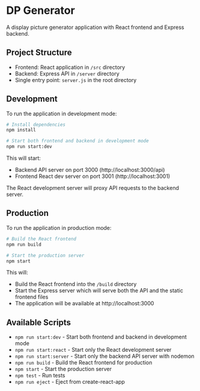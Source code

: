 # DP Generator

A display picture generator application with React frontend and Express backend.

## Project Structure

- Frontend: React application in `/src` directory
- Backend: Express API in `/server` directory
- Single entry point: `server.js` in the root directory

## Development

To run the application in development mode:

```bash
# Install dependencies
npm install

# Start both frontend and backend in development mode
npm run start:dev
```

This will start:
- Backend API server on port 3000 (http://localhost:3000/api)
- Frontend React dev server on port 3001 (http://localhost:3001)

The React development server will proxy API requests to the backend server.

## Production

To run the application in production mode:

```bash
# Build the React frontend
npm run build

# Start the production server
npm start
```

This will:
- Build the React frontend into the `/build` directory
- Start the Express server which will serve both the API and the static frontend files
- The application will be available at http://localhost:3000

## Available Scripts

- `npm run start:dev` - Start both frontend and backend in development mode
- `npm run start:react` - Start only the React development server
- `npm run start:server` - Start only the backend API server with nodemon
- `npm run build` - Build the React frontend for production
- `npm start` - Start the production server
- `npm test` - Run tests
- `npm run eject` - Eject from create-react-app